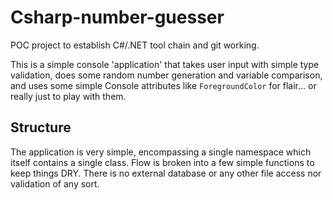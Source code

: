 # Csharp-number-guesser
POC project to establish C#/.NET tool chain and git working.  

This is a simple console 'application' that takes user input with simple type validation, does some random number generation and variable comparison, and uses some simple Console attributes like `ForegroundColor` for flair... or really just to play with them.  


## Structure
The application is very simple, encompassing a single namespace which itself contains a single class. Flow is broken into a few simple functions to keep things DRY. There is no external database or any other file access nor validation of any sort.  
